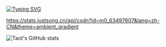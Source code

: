 [![Typing SVG](https://readme-typing-svg.demolab.com?font=Fira+Code&weight=500&pause=1000&width=450&lines=WHERE+THERE+IS+A+WILL%2C+THERE+IS+A+WAY%EF%BC%81)](https://git.io/typing-svg)

https://stats.justsong.cn/api/csdn?id=m0_63497607&lang=zh-CN&theme=ambient_gradient

![Taot's GitHub stats](https://github-readme-stats.vercel.app/api?username=fqxiny)
